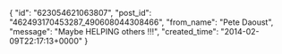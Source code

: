  {
   "id": "623054621063807",
   "post_id": "462493170453287_490608044308466",
   "from_name": "Pete Daoust",
   "message": "Maybe HELPING others !!!",
   "created_time": "2014-02-09T22:17:13+0000"
 }

